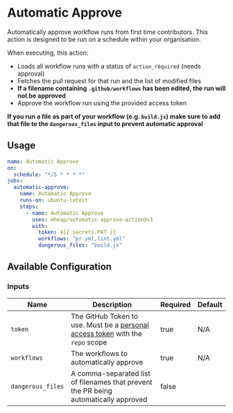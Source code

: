 # Automatic Approve

Automatically approve workflow runs from first time contributors. This action is designed to be run on a schedule within your organisation.

When executing, this action:

- Loads all workflow runs with a status of `action_required` (needs approval)
- Fetches the pull request for that run and the list of modified files
- **If a filename containing `.github/workflows` has been edited, the run will not be approved**
- Approve the workflow run using the provided access token

**If you run a file as part of your workflow (e.g. `build.js`) make sure to add that file to the `dangerous_files` input to prevent automatic approval**

## Usage

```yaml
name: Automatic Approve
on:
  schedule: "*/5 * * * *"
jobs:
  automatic-approve:
    name: Automatic Approve
    runs-on: ubuntu-latest
    steps:
      - name: Automatic Approve
        uses: mheap/automatic-approve-action@v1
        with:
          token: ${{ secrets.PAT }}
          workflows: "pr.yml,lint.yml"
          dangerous_files: "build.js"
```

## Available Configuration

### Inputs

| Name              | Description                                                                                                          | Required | Default |
| ----------------- | -------------------------------------------------------------------------------------------------------------------- | -------- | ------- |
| `token`           | The GitHub Token to use. Must be a [personal access token](https://github.com/settings/tokens) with the `repo` scope | true     | N/A     |
| `workflows`       | The workflows to automatically approve                                                                               | true     | N/A     |
| `dangerous_files` | A comma-separated list of filenames that prevent the PR being automatically approved                                 | false    |         |
